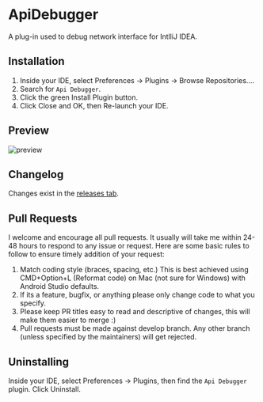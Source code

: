 # ApiDebugger

A plug-in used to debug network interface for IntlliJ IDEA.

## Installation

1. Inside your IDE, select Preferences -> Plugins -> Browse Repositories....
2. Search for `Api Debugger`.
3. Click the green Install Plugin button.
4. Click Close and OK, then Re-launch your IDE.

## Preview

![preview](./screenshot/proview.gif)

## Changelog

Changes exist in the [releases tab](https://github.com/fingerart/ApiDebugger/releases).

## Pull Requests

I welcome and encourage all pull requests. It usually will take me within 24-48 hours to respond to any issue or request. Here are some basic rules to follow to ensure timely addition of your request:

1. Match coding style (braces, spacing, etc.) This is best achieved using CMD+Option+L (Reformat code) on Mac (not sure for Windows) with Android Studio defaults.
2. If its a feature, bugfix, or anything please only change code to what you specify.
3. Please keep PR titles easy to read and descriptive of changes, this will make them easier to merge :)
4. Pull requests must be made against develop branch. Any other branch (unless specified by the maintainers) will get rejected.

## Uninstalling

Inside your IDE, select Preferences -> Plugins, then find the `Api Debugger` plugin. Click Uninstall.